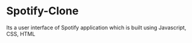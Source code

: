 # Spotify-Clone
Its a user interface of Spotify application which is built using Javascript, CSS, HTML 
